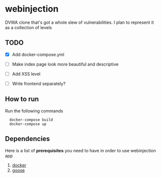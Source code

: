 # webinjection

DVWA clone that's got a whole slew of vulnerabilities. 
I plan to represent it as a collection of levels 

## TODO 
- [x] Add docker-compose.yml 
- [ ] Make index page look more beautiful and descriptive
- [ ] Add XSS level 
- [ ] Write frontend separately? 


## How to run 
Run the following commands
```
  docker-compose build 
  docker-compose up 
```

## Dependencies 
Here is a list of **prerequisites** you need to have in order to use webinjection app

1. [docker](https://www.docker.com/)
1. [goose](https://github.com/pressly/goose)
